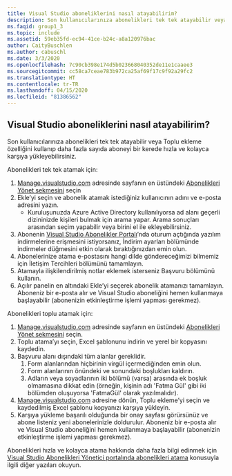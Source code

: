```yaml
---
title: Visual Studio aboneliklerini nasıl atayabilirim?
description: Son kullanıcılarınıza abonelikleri tek tek atayabilir veya Toplu ekleme özelliğini kullanıp daha fazla sayıda aboneyi bir kerede...
ms.faqid: group1_3
ms.topic: include
ms.assetid: 59eb35fd-ec94-41ce-b24c-a8a120976bac
author: CaityBuschlen
ms.author: cabuschl
ms.date: 3/3/2020
ms.openlocfilehash: 7c90cb398e174d5b023668040352de11e1caaee3
ms.sourcegitcommit: cc58ca7ceae783b972ca25af69f17c9f92a29fc2
ms.translationtype: HT
ms.contentlocale: tr-TR
ms.lasthandoff: 04/15/2020
ms.locfileid: "81386562"
---
```

## <a name="how-do-i-assign-visual-studio-subscriptions"></a>Visual Studio aboneliklerini nasıl atayabilirim?

Son kullanıcılarınıza abonelikleri tek tek atayabilir veya Toplu ekleme özelliğini kullanıp daha fazla sayıda aboneyi bir kerede hızla ve kolayca karşıya yükleyebilirsiniz.

Abonelikleri tek tek atamak için:

1. [Manage.visualstudio.com](https://manage.visualstudio.com) adresinde sayfanın en üstündeki [Abonelikleri Yönet sekmesini](https://manage.visualstudio.com/subscribers) seçin
2. Ekle’yi seçin ve abonelik atamak istediğiniz kullanıcının adını ve e-posta adresini yazın.
    - Kuruluşunuzda Azure Active Directory kullanılıyorsa ad alanı geçerli dizininizde kişileri bulmak için arama yapar. Arama sonuçları arasından seçim yapabilir veya birini el ile ekleyebilirsiniz.
3. Abonenin [Visual Studio Abonelikler Portalı](https://my.visualstudio.com/)’nda oturum açtığında yazılım indirmelerine erişmesini istiyorsanız, İndirim ayarları bölümünde indirmeler düğmesini etkin olarak bıraktığınızdan emin olun.
4. Abonelerinize atama e-postasını hangi dilde göndereceğimizi bilmemiz için İletişim Tercihleri bölümünü tamamlayın.
5. Atamayla ilişkilendirilmiş notlar eklemek isterseniz Başvuru bölümünü kullanın.
6. Açılır panelin en altındaki Ekle’yi seçerek abonelik atamanızı tamamlayın. Aboneniz bir e-posta alır ve Visual Studio aboneliğini hemen kullanmaya başlayabilir (abonenizin etkinleştirme işlemi yapması gerekmez).

Abonelikleri toplu atamak için:

1. [Manage.visualstudio.com](https://manage.visualstudio.com) adresinde sayfanın en üstündeki [Abonelikleri Yönet sekmesini](https://manage.visualstudio.com/subscribers) seçin.
2. Toplu atama’yı seçin, Excel şablonunu indirin ve yerel bir kopyasını kaydedin.
3. Başvuru alanı dışındaki tüm alanlar gereklidir.
    1. Form alanlarından hiçbirinin virgül içermediğinden emin olun.
    2. Form alanlarının önündeki ve sonundaki boşlukları kaldırın.
    3. Adların veya soyadlarının iki bölümü (varsa) arasında ek boşluk olmamasına dikkat edin (örneğin, kişinin adı 'Fatma Gül' gibi iki bölümden oluşuyorsa 'FatmaGül' olarak yazılmalıdır).
4. [Manage.visualstudio.com](https://manage.visualstudio.com) adresine dönün, Toplu ekleme’yi seçin ve kaydedilmiş Excel şablonu kopyanızı karşıya yükleyin.
5. Karşıya yükleme başarılı olduğunda bir onay sayfası görürsünüz ve abone listeniz yeni abonelerinizle doldurulur. Aboneniz bir e-posta alır ve Visual Studio aboneliğini hemen kullanmaya başlayabilir (abonenizin etkinleştirme işlemi yapması gerekmez).

Abonelikleri hızla ve kolayca atama hakkında daha fazla bilgi edinmek için [Visual Studio Abonelikleri Yönetici portalında abonelikleri atama](https://docs.microsoft.com/visualstudio/subscriptions/assign-license#individual-assignments) konusuyla ilgili diğer yazıları okuyun.
